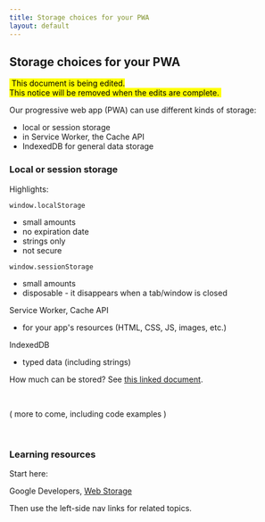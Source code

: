 ```yaml
---
title: Storage choices for your PWA
layout: default
---
```


## Storage choices for your PWA

<mark>&nbsp;This document is being edited.<br>This notice will be removed when the edits are complete.&nbsp;</mark>

Our progressive web app (PWA) can use different kinds of storage:
* local or session storage 
* in Service Worker, the Cache API 
* IndexedDB for general data storage 

### Local or session storage

Highlights:

`window.localStorage` 
* small amounts 
* no expiration date
* strings only
* not secure

`window.sessionStorage`
* small amounts
* disposable - it disappears when a tab/window is closed

Service Worker, Cache API 
* for your app's resources (HTML, CSS, JS, images, etc.)

IndexedDB
* typed data (including strings) 

How much can be stored? See [this linked document](https://developers.google.com/web/fundamentals/instant-and-offline/web-storage/offline-for-pwa#how_much_can_i_store). 

<br>

( more to come, including code examples )

<br>

### Learning resources

Start here:

Google Developers, [Web Storage](https://developers.google.com/web/fundamentals/instant-and-offline/web-storage/)  

Then use the left-side nav links for related topics. 

<br>

